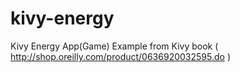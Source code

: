 # kivy-energy

Kivy Energy App(Game) Example from Kivy book ( http://shop.oreilly.com/product/0636920032595.do )
